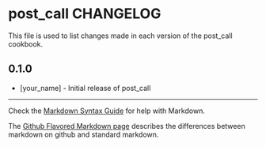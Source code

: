 post_call CHANGELOG
===================

This file is used to list changes made in each version of the post_call cookbook.

0.1.0
-----
- [your_name] - Initial release of post_call

- - -
Check the [Markdown Syntax Guide](http://daringfireball.net/projects/markdown/syntax) for help with Markdown.

The [Github Flavored Markdown page](http://github.github.com/github-flavored-markdown/) describes the differences between markdown on github and standard markdown.
